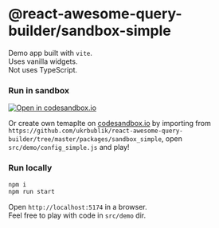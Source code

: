 # @react-awesome-query-builder/sandbox-simple

Demo app built with `vite`.  
Uses vanilla widgets.  
Not uses TypeScript.  


### Run in sandbox
[![Open in codesandbox.io](https://codesandbox.io/static/img/play-codesandbox.svg)](https://codesandbox.io/s/github/ukrbublik/react-awesome-query-builder/tree/master/packages/sandbox_simple?file=/src/demo/config_simple.js)

Or create own temaplte on [codesandbox.io](https://codesandbox.io/) by importing from `https://github.com/ukrbublik/react-awesome-query-builder/tree/master/packages/sandbox_simple`, open `src/demo/config_simple.js` and play!


### Run locally
```sh
npm i
npm run start
```
Open `http://localhost:5174` in a browser.  
Feel free to play with code in `src/demo` dir.  
